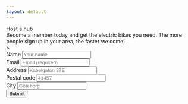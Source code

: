```yaml
---
layout: default
---
```

<div class="jumbotron">
  <div class="container">
    <div class="row">
      <div class="col-md"></div>
      <div class="col-md">
        <div class="h1 text-right">Host a hub</div>
      </div>
      <div class="row">
        <div class="col-md"></div>
        <div class="col-md">
          <div class="h6 text-right">
            Become a member today and get the electric bikes you need. The more people sign up in your area, the faster we come!
          </div>
      <div class="row">
        <!--div class="col-lg"></div>
        <div class="col-lg"-->
          <form action="https://formspree.io/andersdalen@gmail.com" method="POST">>
            <div class="form-row">
              <div class="form-group col-md">
                <label for="inputName">Name</label>
                <input type="text" class="form-control" id="inputNumber" name="name" placeholder="Your name">
              </div>
              <div class="form-group col-md">
                <label for="validationInputEmail">Email</label>
                <input type="email" class="form-control is-invalid" id="validationInputEmail" name="_replyto" placeholder="Email (required)" required>
              </div>
            </div>
            <div class="form-row">
              <div class="form-group col-md">
                <label for="inputStreet">Address</label>
                <input type="text" class="form-control" id="inputStreet" placeholder="Kabelgatan 37E">
              </div>
              <div class="form-group col-md">
                <label for="inputZip">Postal code</label>
                <input type="number" class="form-control" id="inputZip" placeholder="41457">
              </div>
              <div class="form-group col-md">
                <label for="inputCity">City</label>
                <input type="text" class="form-control" id="inputCity" placeholder="Göteborg">
              </div>
            </div>
            <button type="submit" value="Send" class="btn btn-primary btn-block">Submit</button>
          </form>
        </div>
      </div>
    </div>
  </div>
</div>
